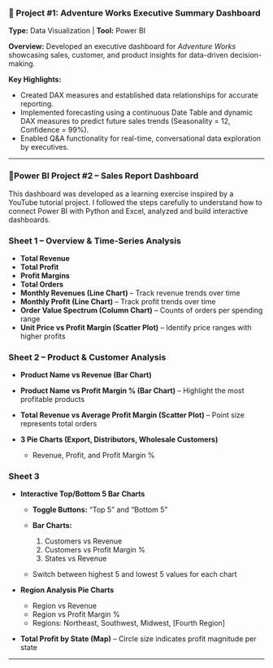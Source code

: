 ### **🚀 Project #1: Adventure Works Executive Summary Dashboard**

**Type:** Data Visualization | **Tool:** Power BI

**Overview:**
Developed an executive dashboard for *Adventure Works* showcasing sales, customer, and product insights for data-driven decision-making.

**Key Highlights:**

* Created DAX measures and established data relationships for accurate reporting.
* Implemented forecasting using a continuous Date Table and dynamic DAX measures to predict future sales trends (Seasonality = 12, Confidence = 99%).
* Enabled Q&A functionality for real-time, conversational data exploration by executives.

---

### 🚀Power BI Project #2 – Sales Report Dashboard

This dashboard was developed as a learning exercise inspired by a YouTube tutorial project.
I followed the steps carefully to understand how to connect Power BI with Python and Excel, analyzed and build interactive dashboards.

### Sheet 1 – Overview & Time-Series Analysis

* **Total Revenue**
* **Total Profit**
* **Profit Margins**
* **Total Orders**
* **Monthly Revenues (Line Chart)** – Track revenue trends over time
* **Monthly Profit (Line Chart)** – Track profit trends over time
* **Order Value Spectrum (Column Chart)** – Counts of orders per spending range
* **Unit Price vs Profit Margin (Scatter Plot)** – Identify price ranges with higher profits

### Sheet 2 – Product & Customer Analysis

* **Product Name vs Revenue (Bar Chart)**
* **Product Name vs Profit Margin % (Bar Chart)** – Highlight the most profitable products
* **Total Revenue vs Average Profit Margin (Scatter Plot)** – Point size represents total orders
* **3 Pie Charts (Export, Distributors, Wholesale Customers)**

  * Revenue, Profit, and Profit Margin %

### Sheet 3
* **Interactive Top/Bottom 5 Bar Charts**

  * **Toggle Buttons:** “Top 5” and “Bottom 5”
  * **Bar Charts:**

    1. Customers vs Revenue
    2. Customers vs Profit Margin %
    3. States vs Revenue
  * Switch between highest 5 and lowest 5 values for each chart
* **Region Analysis Pie Charts**

  * Region vs Revenue
  * Region vs Profit Margin %
  * Regions: Northeast, Southwest, Midwest, [Fourth Region]

* **Total Profit by State (Map)** – Circle size indicates profit magnitude per state

---
